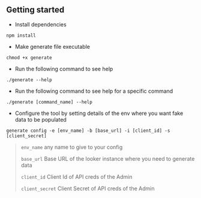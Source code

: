 ## Getting started

- Install dependencies

```
npm install
```

- Make generate file executable

```
chmod +x generate
```

- Run the following command to see help

```
./generate --help
```

- Run the following command to see help for a specific command

```
./generate [command_name] --help
```

- Configure the tool by setting details of the env where you want fake data to be populated

```
generate config -e [env_name] -b [base_url] -i [client_id] -s [client_secret]
```

> `env_name` any name to give to your config
>
> `base_url` Base URL of the looker instance where you need to generate data
>
> `client_id` Client Id of API creds of the Admin
>
> `client_secret` Client Secret of API creds of the Admin
